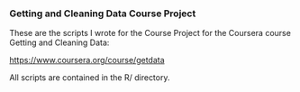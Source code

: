### Getting and Cleaning Data Course Project

These are the scripts I wrote for the Course Project for the Coursera
course Getting and Cleaning Data:

https://www.coursera.org/course/getdata


All scripts are contained in the R/ directory.  
